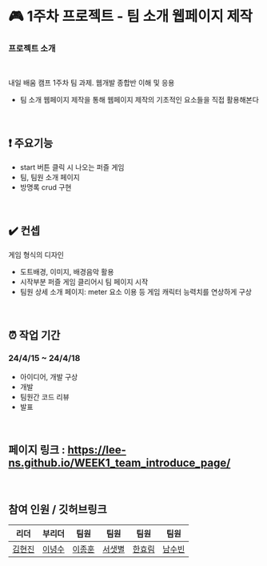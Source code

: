 
<br><br>

# :video_game: 1주차 프로젝트 - 팀 소개 웹페이지 제작

### 프로젝트 소개
<br>


내일 배움 캠프 1주차 팀 과제. 웹개발 종합반 이해 및 응용
  - 팀 소개 웹페이지 제작을 통해 웹페이지 제작의 기초적인 요소들을 직접 활용해본다
<br>




## :exclamation: 주요기능

* start 버튼 클릭 시 나오는 퍼즐 게임
* 팀, 팀원 소개 페이지
* 방명록 crud 구현

<br>

## :heavy_check_mark: 컨셉
  게임 형식의 디자인


  * 도트배경, 이미지, 배경음악 활용
  * 시작부분 퍼즐 게임 클리어시 팀 페이지 시작
  * 팀원 상세 소개 페이지: meter 요소 이용 등 게임 캐릭터 능력치를 연상하게 구상

<br>
    
##  :alarm_clock: 작업 기간


### 24/4/15 ~ 24/4/18

  * 아이디어, 개발 구상
  * 개발
  * 팀원간 코드 리뷰
  * 발표


<br>

## 페이지 링크 : <https://lee-ns.github.io/WEEK1_team_introduce_page/>

<br>

## 참여 인원 / 깃허브링크




|리더|부리더|팀원|팀원|팀원|팀원|
|-----|-----|-----|-----|-----|-----|
|[김현진](https://github.com/hj7321)|[이녕수](https://github.com/LEE-NS)|[이종훈](https://github.com/jonghoon7431)|[서샛별](https://github.com/ssbmel)|[한효림](https://github.com/hyorimhan)|[남수빈](https://github.com/namsui26)|








